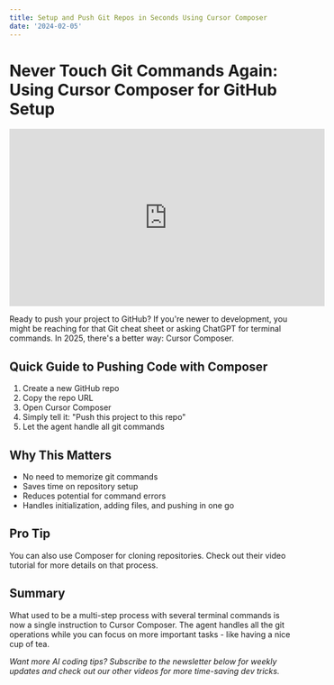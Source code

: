 ```yaml
---
title: Setup and Push Git Repos in Seconds Using Cursor Composer
date: '2024-02-05'
---
```


# Never Touch Git Commands Again: Using Cursor Composer for GitHub Setup

<iframe width="560" height="315" src="https://www.youtube.com/embed/hlglrZCc5i4" title="YouTube video player" frameborder="0" allow="accelerometer; autoplay; clipboard-write; encrypted-media; gyroscope; picture-in-picture; web-share" referrerpolicy="strict-origin-when-cross-origin" allowfullscreen></iframe>

Ready to push your project to GitHub? If you're newer to development, you might be reaching for that Git cheat sheet or asking ChatGPT for terminal commands. In 2025, there's a better way: Cursor Composer.

## Quick Guide to Pushing Code with Composer

1. Create a new GitHub repo
2. Copy the repo URL
3. Open Cursor Composer
4. Simply tell it: "Push this project to this repo"
5. Let the agent handle all git commands

## Why This Matters

- No need to memorize git commands
- Saves time on repository setup
- Reduces potential for command errors
- Handles initialization, adding files, and pushing in one go

## Pro Tip

You can also use Composer for cloning repositories. Check out their video tutorial for more details on that process.

## Summary

What used to be a multi-step process with several terminal commands is now a single instruction to Cursor Composer. The agent handles all the git operations while you can focus on more important tasks - like having a nice cup of tea.

*Want more AI coding tips? Subscribe to the newsletter below for weekly updates and check out our other videos for more time-saving dev tricks.*